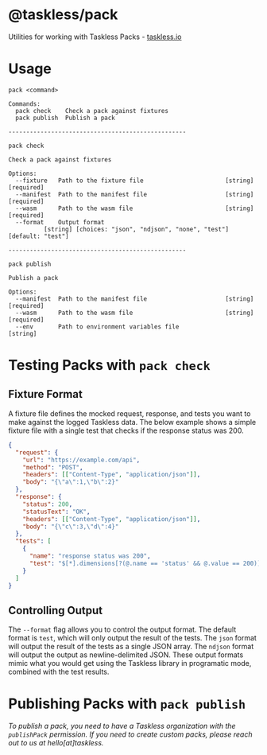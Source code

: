 # @taskless/pack

Utilities for working with Taskless Packs - [taskless.io](https://www.taskless.io)

# Usage

```
pack <command>

Commands:
  pack check    Check a pack against fixtures
  pack publish  Publish a pack

--------------------------------------------------

pack check

Check a pack against fixtures

Options:
  --fixture   Path to the fixture file                       [string] [required]
  --manifest  Path to the manifest file                      [string] [required]
  --wasm      Path to the wasm file                          [string] [required]
  --format    Output format
          [string] [choices: "json", "ndjson", "none", "test"] [default: "test"]

--------------------------------------------------

pack publish

Publish a pack

Options:
  --manifest  Path to the manifest file                      [string] [required]
  --wasm      Path to the wasm file                          [string] [required]
  --env       Path to environment variables file                        [string]
```

# Testing Packs with `pack check`

## Fixture Format

A fixture file defines the mocked request, response, and tests you want to make against the logged Taskless data. The below example shows a simple fixture file with a single test that checks if the response status was 200.

```json
{
  "request": {
    "url": "https://example.com/api",
    "method": "POST",
    "headers": [["Content-Type", "application/json"]],
    "body": "{\"a\":1,\"b\":2}"
  },
  "response": {
    "status": 200,
    "statusText": "OK",
    "headers": [["Content-Type", "application/json"]],
    "body": "{\"c\":3,\"d\":4}"
  },
  "tests": [
    {
      "name": "response status was 200",
      "test": "$[*].dimensions[?(@.name == 'status' && @.value == 200)]"
    }
  ]
}
```

## Controlling Output

The `--format` flag allows you to control the output format. The default format is `test`, which will only output the result of the tests. The `json` format will output the result of the tests as a single JSON array. The `ndjson` format will output the output as newline-delimited JSON. These output formats mimic what you would get using the Taskless library in programatic mode, combined with the test results.

# Publishing Packs with `pack publish`

_To publish a pack, you need to have a Taskless organization with the `publishPack` permission. If you need to create custom packs, please reach out to us at hello[at]taskless._
